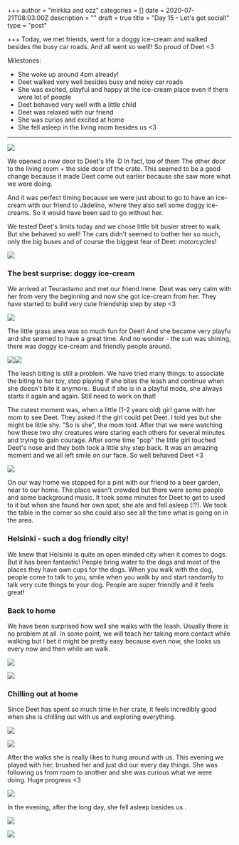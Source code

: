 +++
author = "mirkka and ozz"
categories = []
date = 2020-07-21T08:03:00Z
description = ""
draft = true
title = "Day 15 - Let's get social!"
type = "post"

+++
Today, we met friends, went for a doggy ice-cream and walked besides the busy car roads. And all went so well!! So proud of Deet <3

Milestones:

* She woke up around 4pm already!
* Deet walked very well besides busy and noisy car roads
* She was excited, playful and happy at the ice-cream place even if there were lot of people
* Deet behaved very well with a little child
* Deet was relaxed with our friend
* She was curios and excited at home
* She fell asleep in the living room besides us <3

***

![](/images/20200719_145221.jpg)

We opened a new door to Deet's life :D In fact, too of them The other door to the living room + the side door of the crate. This seemed to be a good change because it made Deet come out earlier because she saw more what we were doing.

And it was perfect timing because we were just about to go to have an ice-cream with our friend to Jädelino, where they also sell some doggy ice-creams. So it would have been sad to go without her.

We tested Deet's limits today and we chose little bit busier street to walk. But she behaved so well! The cars didn't seemed to bother her so much, only the big buses and of course the biggest fear of Deet: motorcycles!

![](/images/20200719_185843.jpg)

### The best surprise: doggy ice-cream

We arrived at Teurastamo and met our friend Irene. Deet was very calm with her from very the beginning and now she got ice-cream from her. They have started to build very cute friendship step by step <3

![](/images/20200719_171423.jpg)

The little grass area was so much fun for Deet! And she became very playfu and she seemed to have a great time. And no wonder - the sun was shining,  there was doggy ice-cream and friendly people around.

![](/images/20200719_173055.jpg)![](/images/img_20200719_175858.jpg)

The leash biting is still a problem. We have tried many things: to associate the biting to her toy, stop playing if she bites the leash and continue when she doesn't bite it anymore.. Buuut if she is in a playful mode, she always starts it again and again. Still need to work on that!

The cutest moment was, when a little (1-2 years old) girl game with her mom to see Deet. They asked if the girl could pet Deet. I told yes but she might be little shy. "So is she", the mom told. After that we were watching how these two shy creatures were staring each others for several minutes and trying to gain courage. After some time "pop" the little girl touched Deet's nose and they both took a little shy step back. It was an amazing moment and we all left smile on our face. So well behaved Deet <3

![](/images/20200719_195341.jpg)

On our way home we stopped for a pint with our friend to a beer garden, near to our home. The place wasn't crowded but there were some people and some background music. It took some minutes for Deet to get to used to it but when she found her own spot, she ate and fell asleep (!?). We took the table in the corner so she could also see all the time what is going on in the area.

### Helsinki - such a dog friendly city!

We knew that Helsinki is quite an open minded city when it comes to dogs. But it has been fantastic! People bring water to the dogs and most of the places they have own cups for the dogs. When you walk with the dog, people come to talk to you, smile when you walk by and start randomly to talk very cute things to your dog. People are super friendly and it feels great! 

### Back to home

We have been surprised how well she walks with the leash. Usually there is no problem at all. In some point, we will teach her taking more contact while walking but I bet it might be pretty easy because even now, she looks us every now and then while we walk.

![](/images/20200719_211155.jpg)

![](/images/img_20200719_210507.jpg)

### Chilling out at home

Since Deet has spent so much time in her crate, it feels incredibly good when she is chilling out with us and exploring everything.

![](/images/20200719_215207.jpg)

![](/images/20200719_224239.jpg)

After the walks she is really likes to hung around with us. This evening we played with her, brushed her and just did our every day things. She was following us from room to another and she was curious what we were doing. Huge progress <3

![](/images/20200719_220510.jpg)

In the evening, after the long day, she fell asleep besides us .

![](/images/20200719_224024.jpg)

![](/images/20200719_230342.jpg)
